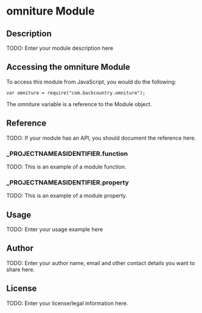 # omniture Module

## Description

TODO: Enter your module description here

## Accessing the omniture Module

To access this module from JavaScript, you would do the following:

	var omniture = require("com.backcountry.omniture");

The omniture variable is a reference to the Module object.	

## Reference

TODO: If your module has an API, you should document
the reference here.

### ___PROJECTNAMEASIDENTIFIER__.function

TODO: This is an example of a module function.

### ___PROJECTNAMEASIDENTIFIER__.property

TODO: This is an example of a module property.

## Usage

TODO: Enter your usage example here

## Author

TODO: Enter your author name, email and other contact
details you want to share here. 

## License

TODO: Enter your license/legal information here.
